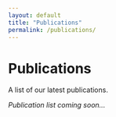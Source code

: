 ```yaml
---
layout: default
title: "Publications"
permalink: /publications/
---
```


# Publications

A list of our latest publications.

*Publication list coming soon...*
